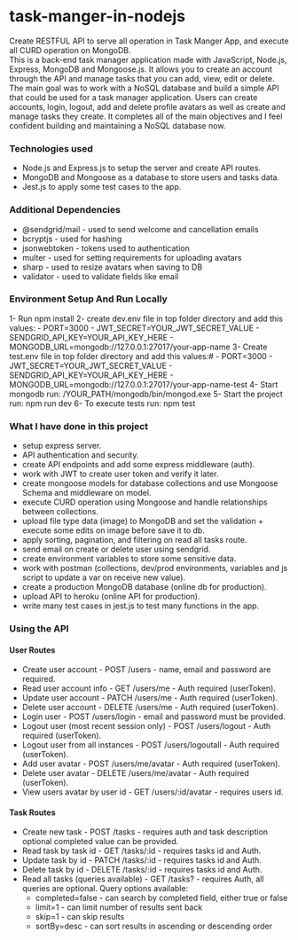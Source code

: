 # task-manger-in-nodejs

Create RESTFUL API to serve all operation in Task Manger App, and execute all CURD operation on MongoDB.  
This is a back-end task manager application made with JavaScript, Node.js, Express, MongoDB and Mongoose.js. It allows you to create an account through the API and manage tasks that you can add, view, edit or delete.  
The main goal was to work with a NoSQL database and build a simple API that could be used for a task manager application. Users can create accounts, login, logout, add and delete profile avatars as well as create and manage tasks they create. It completes all of the main objectives and I feel confident building and maintaining a NoSQL database now.

### Technologies used
- Node.js and Express.js to setup the server and create API routes.
- MongoDB and Mongoose as a database to store users and tasks data.
- Jest.js to apply some test cases to the app.

### Additional Dependencies
- @sendgrid/mail - used to send welcome and cancellation emails
- bcryptjs - used for hashing
- jsonwebtoken - tokens used to authentication
- multer - used for setting requirements for uploading avatars
- sharp - used to resize avatars when saving to DB
- validator - used to validate fields like email

### Environment Setup And Run Locally
1- Run npm install
2- create dev.env file in top folder directory and add this values:
    - PORT=3000
    - JWT_SECRET=YOUR_JWT_SECRET_VALUE
    - SENDGRID_API_KEY=YOUR_API_KEY_HERE
    - MONGODB_URL=mongodb://127.0.0.1:27017/your-app-name
3- Create test.env file in top folder directory and add this values:#
    - PORT=3000
    - JWT_SECRET=YOUR_JWT_SECRET_VALUE
    - SENDGRID_API_KEY=YOUR_API_KEY_HERE
    - MONGODB_URL=mongodb://127.0.0.1:27017/your-app-name-test
4- Start mongodb run: /YOUR_PATH/mongodb/bin/mongod.exe
5- Start the project run: npm run dev
6- To execute tests run: npm test

### What I have done in this project
- setup express server.
- API authentication and security.
- create API endpoints and add some express middleware (auth).
- work with JWT to create user token and verify it later.
- create mongoose models for database collections and use Mongoose Schema and middleware on model.
- execute CURD operation using Mongoose and handle relationships between collections.
- upload file type data (image) to MongoDB and set the validation + execute some edits on image before save it to db.
- apply sorting, pagination, and filtering on read all tasks route.
- send email on create or delete user using sendgrid.
- create environment variables to store some sensitive data.
- work with postman (collections, dev/prod environments, variables and js script to update a var on receive new value).
- create a production MongoDB database (online db for production).
- upload API to heroku (online API for production).
- write many test cases in jest.js to test many functions in the app.

### Using the API
#### User Routes
- Create user account - POST /users - name, email and password are required.
- Read user account info - GET /users/me - Auth required (userToken).
- Update user account - PATCH /users/me - Auth required (userToken).
- Delete user account - DELETE /users/me - Auth required (userToken).
- Login user - POST /users/login - email and password must be provided.
- Logout user (most recent session only) - POST /users/logout - Auth required (userToken).
- Logout user from all instances - POST /users/logoutall - Auth required (userToken).
- Add user avatar - POST /users/me/avatar - Auth required (userToken).
- Delete user avatar - DELETE /users/me/avatar - Auth required (userToken).
- View users avatar by user id - GET /users/:id/avatar - requires users id.

#### Task Routes
- Create new task - POST /tasks - requires auth and task description optional completed value can be provided.
- Read task by task id - GET /tasks/:id - requires tasks id and Auth.
- Update task by id - PATCH /tasks/:id - requires tasks id and Auth.
- Delete task by id - DELETE /tasks/:id - requires tasks id and Auth.
- Read all tasks (queries available) - GET /tasks? - requires Auth, all queries are optional.
  Query options available:
    - completed=false - can search by completed field, either true or false
    - limit=1 - can limit number of results sent back
    - skip=1 - can skip results
    - sortBy=desc - can sort results in ascending or descending order
